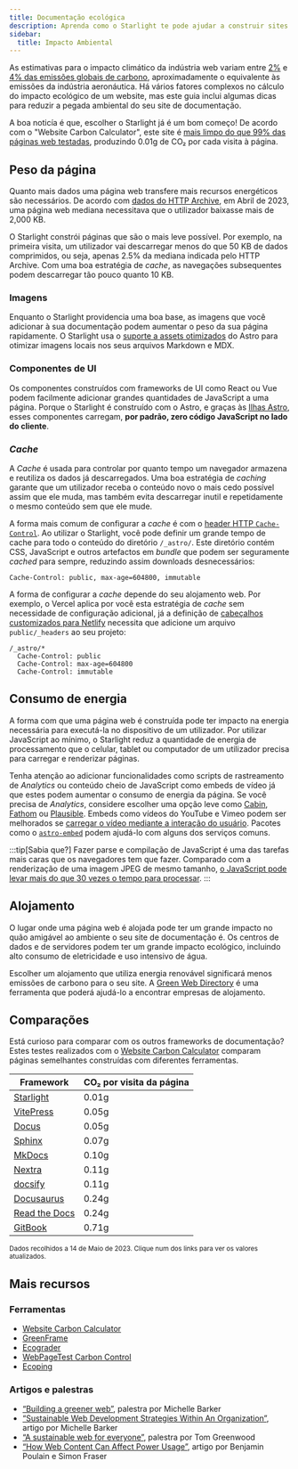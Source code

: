 ```yaml
---
title: Documentação ecológica
description: Aprenda como o Starlight te pode ajudar a construir sites de documentação mais ecológicos e reduzir a pegada de carbono.
sidebar:
  title: Impacto Ambiental
---
```


As estimativas para o impacto climático da indústria web variam entre [2%][sf] e [4% das emissões globais de carbono][bbc], aproximadamente o equivalente às emissões da indústria aeronáutica.
Há vários fatores complexos no cálculo do impacto ecológico de um website, mas este guia inclui algumas dicas para reduzir a pegada ambiental do seu site de documentação.

A boa noticía é que, escolher o Starlight já é um bom começo!
De acordo com o "Website Carbon Calculator", este site é [mais limpo do que 99% das páginas web testadas][sl-carbon], produzindo 0.01g de CO₂ por cada visita à página.

## Peso da página

Quanto mais dados uma página web transfere mais recursos energéticos são necessários.
De acordo com [dados do HTTP Archive][http], em Abril de 2023, uma página web mediana necessitava que o utilizador baixasse mais de 2,000 KB.

O Starlight constrói páginas que são o mais leve possível.
Por exemplo, na primeira visita, um utilizador vai descarregar menos do que 50 KB de dados comprimidos, ou seja, apenas 2.5% da mediana indicada pelo HTTP Archive.
Com uma boa estratégia de _cache_, as navegações subsequentes podem descarregar tão pouco quanto 10 KB.

### Imagens

Enquanto o Starlight providencia uma boa base, as imagens que você adicionar à sua documentação podem aumentar o peso da sua página rapidamente.
O Starlight usa o [suporte a assets otimizados][assets] do Astro para otimizar imagens locais nos seus arquivos Markdown e MDX.

### Componentes de UI

Os componentes construídos com frameworks de UI como React ou Vue podem facilmente adicionar grandes quantidades de JavaScript a uma página.
Porque o Starlight é construído com o Astro, e graças às [Ilhas Astro][islands], esses componentes carregam, **por padrão, zero código JavaScript no lado do cliente**.

### _Cache_

A _Cache_ é usada para controlar por quanto tempo um navegador armazena e reutiliza os dados já descarregados.
Uma boa estratégia de _caching_ garante que um utilizador receba o conteúdo novo o mais cedo possível assim que ele muda, mas também evita descarregar inutil e repetidamente o mesmo conteúdo sem que ele mude.

A forma mais comum de configurar a _cache_ é com o [header HTTP `Cache-Control`][cache].
Ao utilizar o Starlight, você pode definir um grande tempo de cache para todo o conteúdo do diretório `/_astro/`.
Este diretório contém CSS, JavaScript e outros artefactos em _bundle_ que podem ser seguramente _cached_ para sempre, reduzindo assim downloads desnecessários:

```
Cache-Control: public, max-age=604800, immutable
```

A forma de configurar a _cache_ depende do seu alojamento web. Por exemplo, o Vercel aplica por você esta estratégia de _cache_ sem necessidade de configuração adicional, já a definição de [cabeçalhos customizados para Netlify][ntl-headers] necessita que adicione um arquivo `public/_headers` ao seu projeto:

```
/_astro/*
  Cache-Control: public
  Cache-Control: max-age=604800
  Cache-Control: immutable
```

[cache]: https://csswizardry.com/2019/03/cache-control-for-civilians/
[ntl-headers]: https://docs.netlify.com/routing/headers/

## Consumo de energia

A forma com que uma página web é construída pode ter impacto na energia necessária para executá-la no dispositivo de um utilizador.
Por utilizar JavaScript ao mínimo, o Starlight reduz a quantidade de energia de processamento que o celular, tablet ou computador de um utilizador precisa para carregar e renderizar páginas.

Tenha atenção ao adicionar funcionalidades como scripts de rastreamento de _Analytics_ ou conteúdo cheio de JavaScript como embeds de vídeo já que estes podem aumentar o consumo de energia da página.
Se você precisa de _Analytics_, considere escolher uma opção leve como [Cabin][cabin], [Fathom][fathom] ou [Plausible][plausible].
Embeds como vídeos do YouTube e Vimeo podem ser melhorados se [carregar o vídeo mediante a interação do usuário][lazy-video].
Pacotes como o [`astro-embed`][embed] podem ajudá-lo com alguns dos serviços comuns.

:::tip[Sabia que?]
Fazer parse e compilação de JavaScript é uma das tarefas mais caras que os navegadores tem que fazer.
Comparado com a renderização de uma imagem JPEG de mesmo tamanho, [o JavaScript pode levar mais do que 30 vezes o tempo para processar][cost-of-js].
:::

[cabin]: https://withcabin.com/
[fathom]: https://usefathom.com/
[plausible]: https://plausible.io/
[lazy-video]: https://web.dev/iframe-lazy-loading/
[embed]: https://www.npmjs.com/package/astro-embed
[cost-of-js]: https://medium.com/dev-channel/the-cost-of-javascript-84009f51e99e

## Alojamento

O lugar onde uma página web é alojada pode ter um grande impacto no quão amigável ao ambiente o seu site de documentação é.
Os centros de dados e de servidores podem ter um grande impacto ecológico, incluindo alto consumo de eletricidade e uso intensivo de água.

Escolher um alojamento que utiliza energia renovável significará menos emissões de carbono para o seu site. A [Green Web Directory][gwb] é uma ferramenta que poderá ajudá-lo a encontrar empresas de alojamento.

[gwb]: https://www.thegreenwebfoundation.org/directory/

## Comparações

Está curioso para comparar com os outros frameworks de documentação?
Estes testes realizados com o [Website Carbon Calculator][wcc] comparam páginas semelhantes construídas com diferentes ferramentas.

| Framework                   | CO₂ por visita da página |
| --------------------------- | ------------------------ |
| [Starlight][sl-carbon]      | 0.01g                    |
| [VitePress][vp-carbon]      | 0.05g                    |
| [Docus][dc-carbon]          | 0.05g                    |
| [Sphinx][sx-carbon]         | 0.07g                    |
| [MkDocs][mk-carbon]         | 0.10g                    |
| [Nextra][nx-carbon]         | 0.11g                    |
| [docsify][dy-carbon]        | 0.11g                    |
| [Docusaurus][ds-carbon]     | 0.24g                    |
| [Read the Docs][rtd-carbon] | 0.24g                    |
| [GitBook][gb-carbon]        | 0.71g                    |

<small>Dados recolhidos a 14 de Maio de 2023. Clique num dos links para ver os valores atualizados.</small>

[sl-carbon]: https://www.websitecarbon.com/website/starlight-astro-build-getting-started/
[vp-carbon]: https://www.websitecarbon.com/website/vitepress-dev-guide-what-is-vitepress/
[dc-carbon]: https://www.websitecarbon.com/website/docus-dev-introduction-getting-started/
[sx-carbon]: https://www.websitecarbon.com/website/sphinx-doc-org-en-master-usage-quickstart-html/
[mk-carbon]: https://www.websitecarbon.com/website/mkdocs-org-getting-started/
[nx-carbon]: https://www.websitecarbon.com/website/nextra-site-docs-docs-theme-start/
[dy-carbon]: https://www.websitecarbon.com/website/docsify-js-org/
[ds-carbon]: https://www.websitecarbon.com/website/docusaurus-io-docs/
[rtd-carbon]: https://www.websitecarbon.com/website/docs-readthedocs-io-en-stable-index-html/
[gb-carbon]: https://www.websitecarbon.com/website/docs-gitbook-com/

## Mais recursos

### Ferramentas

- [Website Carbon Calculator][wcc]
- [GreenFrame](https://greenframe.io/)
- [Ecograder](https://ecograder.com/)
- [WebPageTest Carbon Control](https://www.webpagetest.org/carbon-control/)
- [Ecoping](https://ecoping.earth/)

### Artigos e palestras

- [“Building a greener web”](https://youtu.be/EfPoOt7T5lg), palestra por Michelle Barker
- [“Sustainable Web Development Strategies Within An Organization”](https://www.smashingmagazine.com/2022/10/sustainable-web-development-strategies-organization/), artigo por Michelle Barker
- [“A sustainable web for everyone”](https://2021.stateofthebrowser.com/speakers/tom-greenwood/), palestra por Tom Greenwood
- [“How Web Content Can Affect Power Usage”](https://webkit.org/blog/8970/how-web-content-can-affect-power-usage/), artigo por Benjamin Poulain e Simon Fraser

[sf]: https://www.sciencefocus.com/science/what-is-the-carbon-footprint-of-the-internet/
[bbc]: https://www.bbc.com/future/article/20200305-why-your-internet-habits-are-not-as-clean-as-you-think
[http]: https://httparchive.org/reports/state-of-the-web
[assets]: https://docs.astro.build/pt-pt/guides/assets/
[islands]: https://docs.astro.build/pt-pt/concepts/islands/
[wcc]: https://www.websitecarbon.com/
